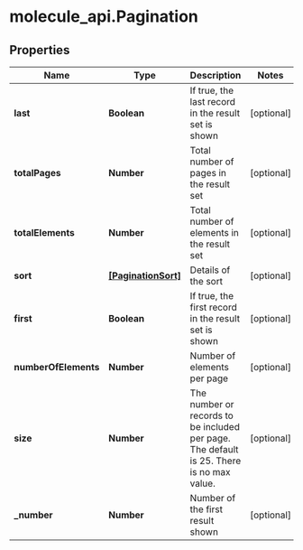 # molecule_api.Pagination

## Properties
Name | Type | Description | Notes
------------ | ------------- | ------------- | -------------
**last** | **Boolean** | If true, the last record in the result set is shown | [optional] 
**totalPages** | **Number** | Total number of pages in the result set | [optional] 
**totalElements** | **Number** | Total number of elements in the result set | [optional] 
**sort** | [**[PaginationSort]**](PaginationSort.md) | Details of the sort | [optional] 
**first** | **Boolean** | If true, the first record in the result set is shown | [optional] 
**numberOfElements** | **Number** | Number of elements per page | [optional] 
**size** | **Number** | The number or records to be included per page. The default is 25. There is no max value. | [optional] 
**_number** | **Number** | Number of the first result shown | [optional] 


